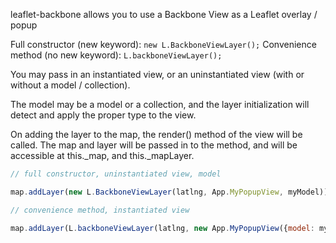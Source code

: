 leaflet-backbone allows you to use a Backbone View as a Leaflet overlay / popup

Full constructor (new keyword): `new L.BackboneViewLayer();`
Convenience method (no new keyword): `L.backboneViewLayer();`

You may pass in an instantiated view, or an uninstantiated view (with or without a model / collection).

The model may be a model or a collection, and the layer initialization will detect and apply the proper type to the view.

On adding the layer to the map, the render() method of the view will be called. The map and layer will be passed in to the method, and will be accessible at this._map, and this._mapLayer.

```javascript
// full constructor, uninstantiated view, model

map.addLayer(new L.BackboneViewLayer(latlng, App.MyPopupView, myModel));
```

```javascript
// convenience method, instantiated view

map.addLayer(L.backboneViewLayer(latlng, new App.MyPopupView({model: myModel})));
```
